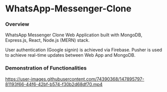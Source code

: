 # WhatsApp-Messenger-Clone

### Overview
WhatsApp Messenger Clone Web Application built with MongoDB, Express.js, React, Node.js (MERN) stack. 

User authentication (Google signin) is achieved via Firebase. Pusher is used to achieve real-time updates between Web App and MongoDB.

### Demonstration of Functionalities
https://user-images.githubusercontent.com/74390368/147895797-81193f66-44f6-42bf-b574-f30b2d68df70.mp4
